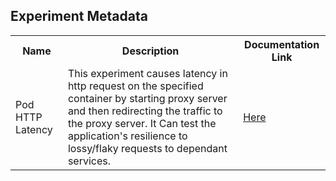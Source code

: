 ## Experiment Metadata

<table>
<tr>
<th> Name </th>
<th> Description </th>
<th> Documentation Link </th>
</tr>
<tr>
 <td> Pod HTTP Latency </td>
 <td>This experiment causes latency in http request on the specified container by starting proxy server and then redirecting the traffic to the proxy server. It Can test the application's resilience to lossy/flaky requests to dependant services.</td>
 <td>  <a href="https://litmuschaos.github.io/litmus/experiments/categories/pods/pod-http-latency/"> Here </a> </td>
 </tr>
 </table>
